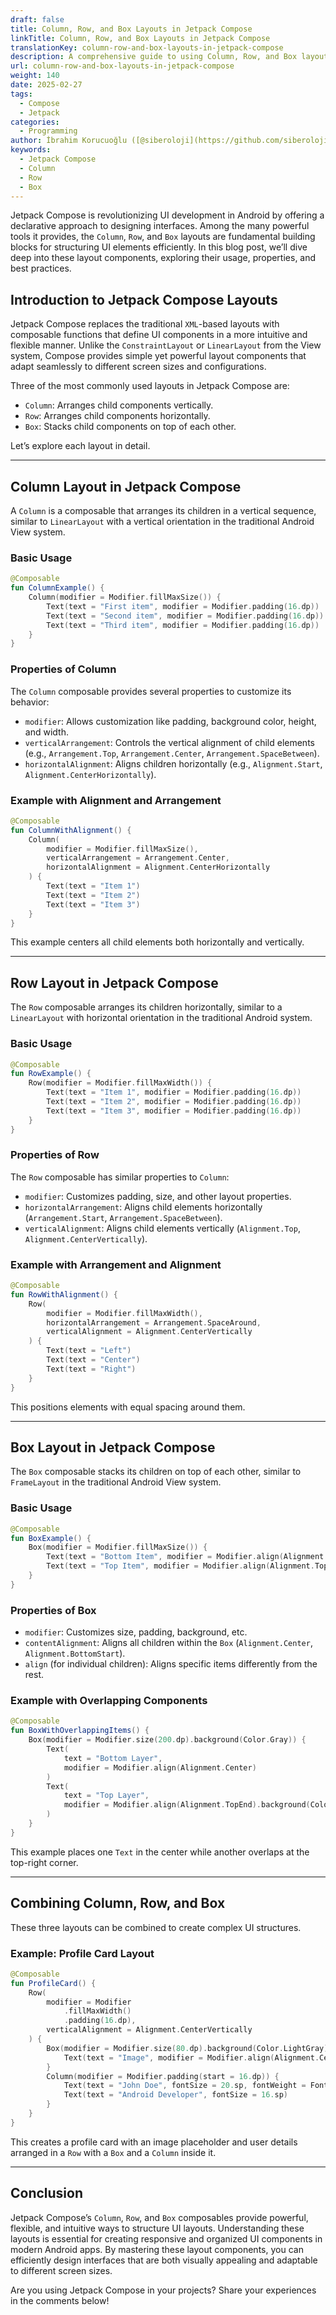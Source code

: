 ```yaml
---
draft: false
title: Column, Row, and Box Layouts in Jetpack Compose
linkTitle: Column, Row, and Box Layouts in Jetpack Compose
translationKey: column-row-and-box-layouts-in-jetpack-compose
description: A comprehensive guide to using Column, Row, and Box layouts in Jetpack Compose for structuring UI elements efficiently.
url: column-row-and-box-layouts-in-jetpack-compose
weight: 140
date: 2025-02-27
tags:
  - Compose
  - Jetpack
categories:
  - Programming
author: İbrahim Korucuoğlu ([@siberoloji](https://github.com/siberoloji))
keywords:
  - Jetpack Compose
  - Column
  - Row
  - Box
---
```

Jetpack Compose is revolutionizing UI development in Android by offering a declarative approach to designing interfaces. Among the many powerful tools it provides, the `Column`, `Row`, and `Box` layouts are fundamental building blocks for structuring UI elements efficiently. In this blog post, we’ll dive deep into these layout components, exploring their usage, properties, and best practices.

## Introduction to Jetpack Compose Layouts

Jetpack Compose replaces the traditional `XML`-based layouts with composable functions that define UI components in a more intuitive and flexible manner. Unlike the `ConstraintLayout` or `LinearLayout` from the View system, Compose provides simple yet powerful layout components that adapt seamlessly to different screen sizes and configurations.

Three of the most commonly used layouts in Jetpack Compose are:

- `Column`: Arranges child components vertically.
- `Row`: Arranges child components horizontally.
- `Box`: Stacks child components on top of each other.

Let’s explore each layout in detail.

---

## Column Layout in Jetpack Compose

A `Column` is a composable that arranges its children in a vertical sequence, similar to `LinearLayout` with a vertical orientation in the traditional Android View system.

### Basic Usage

```kotlin
@Composable
fun ColumnExample() {
    Column(modifier = Modifier.fillMaxSize()) {
        Text(text = "First item", modifier = Modifier.padding(16.dp))
        Text(text = "Second item", modifier = Modifier.padding(16.dp))
        Text(text = "Third item", modifier = Modifier.padding(16.dp))
    }
}
```

### Properties of Column

The `Column` composable provides several properties to customize its behavior:

- `modifier`: Allows customization like padding, background color, height, and width.
- `verticalArrangement`: Controls the vertical alignment of child elements (e.g., `Arrangement.Top`, `Arrangement.Center`, `Arrangement.SpaceBetween`).
- `horizontalAlignment`: Aligns children horizontally (e.g., `Alignment.Start`, `Alignment.CenterHorizontally`).

### Example with Alignment and Arrangement

```kotlin
@Composable
fun ColumnWithAlignment() {
    Column(
        modifier = Modifier.fillMaxSize(),
        verticalArrangement = Arrangement.Center,
        horizontalAlignment = Alignment.CenterHorizontally
    ) {
        Text(text = "Item 1")
        Text(text = "Item 2")
        Text(text = "Item 3")
    }
}
```

This example centers all child elements both horizontally and vertically.

---

## Row Layout in Jetpack Compose

The `Row` composable arranges its children horizontally, similar to a `LinearLayout` with horizontal orientation in the traditional Android system.

### Basic Usage

```kotlin
@Composable
fun RowExample() {
    Row(modifier = Modifier.fillMaxWidth()) {
        Text(text = "Item 1", modifier = Modifier.padding(16.dp))
        Text(text = "Item 2", modifier = Modifier.padding(16.dp))
        Text(text = "Item 3", modifier = Modifier.padding(16.dp))
    }
}
```

### Properties of Row

The `Row` composable has similar properties to `Column`:

- `modifier`: Customizes padding, size, and other layout properties.
- `horizontalArrangement`: Aligns child elements horizontally (`Arrangement.Start`, `Arrangement.SpaceBetween`).
- `verticalAlignment`: Aligns child elements vertically (`Alignment.Top`, `Alignment.CenterVertically`).

### Example with Arrangement and Alignment

```kotlin
@Composable
fun RowWithAlignment() {
    Row(
        modifier = Modifier.fillMaxWidth(),
        horizontalArrangement = Arrangement.SpaceAround,
        verticalAlignment = Alignment.CenterVertically
    ) {
        Text(text = "Left")
        Text(text = "Center")
        Text(text = "Right")
    }
}
```

This positions elements with equal spacing around them.

---

## Box Layout in Jetpack Compose

The `Box` composable stacks its children on top of each other, similar to `FrameLayout` in the traditional Android View system.

### Basic Usage

```kotlin
@Composable
fun BoxExample() {
    Box(modifier = Modifier.fillMaxSize()) {
        Text(text = "Bottom Item", modifier = Modifier.align(Alignment.BottomEnd))
        Text(text = "Top Item", modifier = Modifier.align(Alignment.TopStart))
    }
}
```

### Properties of Box

- `modifier`: Customizes size, padding, background, etc.
- `contentAlignment`: Aligns all children within the `Box` (`Alignment.Center`, `Alignment.BottomStart`).
- `align` (for individual children): Aligns specific items differently from the rest.

### Example with Overlapping Components

```kotlin
@Composable
fun BoxWithOverlappingItems() {
    Box(modifier = Modifier.size(200.dp).background(Color.Gray)) {
        Text(
            text = "Bottom Layer",
            modifier = Modifier.align(Alignment.Center)
        )
        Text(
            text = "Top Layer",
            modifier = Modifier.align(Alignment.TopEnd).background(Color.Red)
        )
    }
}
```

This example places one `Text` in the center while another overlaps at the top-right corner.

---

## Combining Column, Row, and Box

These three layouts can be combined to create complex UI structures.

### Example: Profile Card Layout

```kotlin
@Composable
fun ProfileCard() {
    Row(
        modifier = Modifier
            .fillMaxWidth()
            .padding(16.dp),
        verticalAlignment = Alignment.CenterVertically
    ) {
        Box(modifier = Modifier.size(80.dp).background(Color.LightGray)) {
            Text(text = "Image", modifier = Modifier.align(Alignment.Center))
        }
        Column(modifier = Modifier.padding(start = 16.dp)) {
            Text(text = "John Doe", fontSize = 20.sp, fontWeight = FontWeight.Bold)
            Text(text = "Android Developer", fontSize = 16.sp)
        }
    }
}
```

This creates a profile card with an image placeholder and user details arranged in a `Row` with a `Box` and a `Column` inside it.

---

## Conclusion

Jetpack Compose’s `Column`, `Row`, and `Box` composables provide powerful, flexible, and intuitive ways to structure UI layouts. Understanding these layouts is essential for creating responsive and organized UI components in modern Android apps. By mastering these layout components, you can efficiently design interfaces that are both visually appealing and adaptable to different screen sizes.

Are you using Jetpack Compose in your projects? Share your experiences in the comments below!

